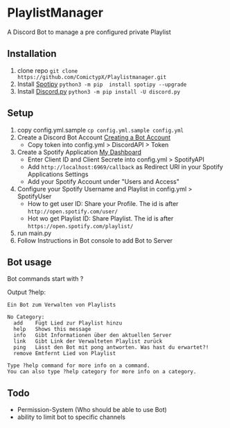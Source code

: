 # PlaylistManager
A Discord Bot to manage a pre configured private Playlist

## Installation
1. clone repo `git clone https://github.com/ComictypX/Playlistmanager.git`
2. Install [Spotipy](https://github.com/plamere/spotipy)
`python3 -m pip  install spotipy --upgrade`
3. Install [Discord.py](https://github.com/Rapptz/discord.py)
`python3 -m pip install -U discord.py`

## Setup
1. copy config.yml.sample `cp config.yml.sample config.yml`
2. Create a Discord Bot Account [Creating a Bot Account](https://discordpy.readthedocs.io/en/stable/discord.html)
   - Copy token into config.yml > DiscordAPI > Token
3. Create a Spotify Application [My Dashboard](https://developer.spotify.com/dashboard/applications)
   - Enter Client ID and Client Secrete into config.yml > SpotifyAPI
   - Add `http://localhost:6969/callback` as Redirect URI in your Spotify Applications Settings
   - Add your Spotify Account under "Users and Access"
4. Configure your Spotify Username and Playlist in config.yml > SpotifyUser
   - How to get user ID: Share your Profile. The id is after `http://open.spotify.com/user/`
   - Hot wo get Playlist ID: Share Playlist. The id is after `https://open.spotify.com/playlist/`
5. run main.py
6. Follow Instructions in Bot console to add Bot to Server

## Bot usage
Bot commands start with ?<command>

Output ?help:
```
Ein Bot zum Verwalten von Playlists

No Category:
  add    Fügt Lied zur Playlist hinzu
  help   Shows this message
  info   Gibt Informationen über den aktuellen Server
  link   Gibt Link der Verwalteten Playlist zurück
  ping   Lässt den Bot mit pong antworten. Was hast du erwartet?!
  remove Emtfernt Lied von Playlist

Type ?help command for more info on a command.
You can also type ?help category for more info on a category.
```

## Todo
- Permission-System (Who should be able to use Bot)
- ability to limit bot to specific channels

